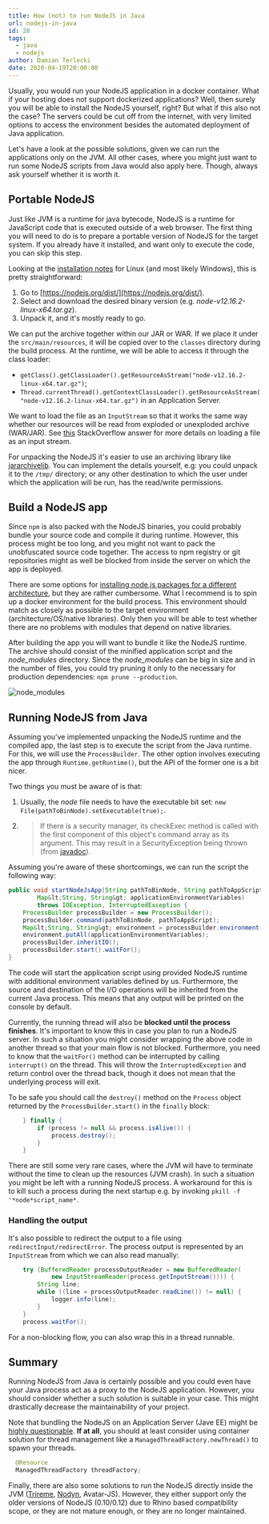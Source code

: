 ```yaml
---
title: How (not) to run NodeJS in Java
url: nodejs-in-java
id: 28
tags:
  - java
  - nodejs
author: Damian Terlecki
date: 2020-04-19T20:00:00
---
```


Usually, you would run your NodeJS application in a docker container. What if your hosting does not support dockerized applications? Well, then surely you will be able to install the NodeJS yourself, right? But what if this also not the case? The servers could be cut off from the internet, with very limited options to access the environment besides the automated deployment of Java application.

Let's have a look at the possible solutions, given we can run the applications only on the JVM. All other cases, where you might just want to run some NodeJS scripts from Java would also apply here. Though, always ask yourself whether it is worth it.

## Portable NodeJS

Just like JVM is a runtime for java bytecode, NodeJS is a runtime for JavaScript code that is executed outside of a web browser. The first thing you will need to do is to prepare a portable version of NodeJS for the target system. If you already have it installed, and want only to execute the code, you can skip this step.

Looking at the [installation notes](https://github.com/nodejs/help/wiki/Installation) for Linux (and most likely Windows), this is pretty straightforward:
1. Go to [https://nodejs.org/dist/](https://nodejs.org/dist/).
2. Select and download the desired binary version (e.g. *node-v12.16.2-linux-x64.tar.gz*).
3. Unpack it, and it's mostly ready to go.

We can put the archive together within our JAR or WAR. If we place it under the `src/main/resources`, it will be copied over to the `classes` directory during the build process. At the runtime, we will be able to access it through the class loader:
- `getClass().getClassLoader().getResourceAsStream("node-v12.16.2-linux-x64.tar.gz")`;
- `Thread.currentThread().getContextClassLoader().getResourceAsStream("node-v12.16.2-linux-x64.tar.gz")` in an Application Server.

We want to load the file as an `InputStream` so that it works the same way whether our resources will be read from exploded or unexploded archive (WAR/JAR). See [this](https://stackoverflow.com/questions/676250/different-ways-of-loading-a-file-as-an-inputstream) StackOverflow answer for more details on loading a file as an input stream.

For unpacking the NodeJS it's easier to use an archiving library like [jararchivelib](https://rauschig.org/jarchivelib/). You can implement the details yourself, e.g: you could unpack it to the `/tmp/` directory; or any other destination to which the user under which the application will be run, has the read/write permissions.

## Build a NodeJS app

Since `npm` is also packed with the NodeJS binaries, you could probably bundle your source code and compile it during runtime. However, this process might be too long, and you might not want to pack the unobfuscated source code together. The access to npm registry or git repositories might as well be blocked from inside the server on which the app is deployed.

There are some options for [installing node.js packages for a different architecture](https://stackoverflow.com/questions/24961623/installing-node-js-packages-for-different-architecture), but they are rather cumbersome. What I recommend is to spin up a docker environment for the build process. This environment should match as closely as possible to the target environment (architecture/OS/native libraries). Only then you will be able to test whether there are no problems with modules that depend on native libraries.

After building the app you will want to bundle it like the NodeJS runtime. The archive should consist of the minified application script and the *node_modules* directory. Since the *node_modules* can be big in size and in the number of files, you could try pruning it only to the necessary for production dependencies: `npm prune --production`.

<img src="/img/hq/node_modules.jpg" alt="node_modules" title="node_modules">

## Running NodeJS from Java

Assuming you've implemented unpacking the NodeJS runtime and the compiled app, the last step is to execute the script from the Java runtime. For this, we will use the `ProcessBuilder`. The other option involves executing the app through `Runtime.getRuntime()`, but the API of the former one is a bit nicer.

Two things you must be aware of is that:
1. Usually, the *node* file needs to have the executable bit set: `new File(pathToBinNode).setExecutable(true);`.
2. > If there is a security manager, its checkExec method is called with the first component of this object's command array as its argument. This may result in a SecurityException being thrown (from [javadoc](https://docs.oracle.com/javase/8/docs/api/java/lang/ProcessBuilder.html)).

Assuming you're aware of these shortcomings, we can run the script the following way:

```java
public void startNodeJsApp(String pathToBinNode, String pathToAppScript,
        Map&lt;String, String&gt; applicationEnvironmentVariables)
        throws IOException, InterruptedException {
    ProcessBuilder processBuilder = new ProcessBuilder();
    processBuilder.command(pathToBinNode, pathToAppScript);
    Map&lt;String, String&gt; environment = processBuilder.environment();
    environment.putAll(applicationEnvironmentVariables);
    processBuilder.inheritIO();
    processBuilder.start().waitFor();
}
```

The code will start the application script using provided NodeJS runtime with additional environment variables defined by us. Furthermore, the source and destination of the I/O operations will be inherited from the current Java process. This means that any output will be printed on the console by default. 

Currently, the running thread will also be **blocked until the process finishes**. It's important to know this in case you plan to run a NodeJS server. In such a situation you might consider wrapping the above code in another thread so that your main flow is not blocked. Furthermore, you need to know that the `waitFor()` method can be interrupted by calling `interrupt()` on the thread. This will throw the `InterruptedException` and return control over the thread back, though it does not mean that the underlying process will exit.

To be safe you should call the `destroy()` method on the `Process` object returned by the `ProcessBuilder.start()` in the `finally` block:
```java
    } finally {
        if (process != null && process.isAlive()) {
            process.destroy();
        }
    }
```

There are still some very rare cases, where the JVM will have to terminate without the time to clean up the resources (JVM crash). In such a situation you might be left with a running NodeJS process. A workaround for this is to kill such a process during the next startup e.g. by invoking `pkill -f '*node*script_name*`.


### Handling the output

It's also possible to redirect the output to a file using `redirectInput/redirectError`. The process output is represented by an `InputStream` from which we can also read manually:

```java
    try (BufferedReader processOutputReader = new BufferedReader(
            new InputStreamReader(process.getInputStream()))) {
        String line;
        while ((line = processOutputReader.readLine()) != null) {
            logger.info(line);
        }
    }
    process.waitFor();
```

For a non-blocking flow, you can also wrap this in a thread runnable.

## Summary

Running NodeJS from Java is certainly possible and you could even have your Java process act as a proxy to the NodeJS application. However, you should consider whether a such solution is suitable in your case. This might drastically decrease the maintainability of your project.

Note that bundling the NodeJS on an Application Server (Jave EE) might be [highly questionable](https://www.oracle.com/technetwork/java/restrictions-142267.html). **If at all**, you should at least consider using container solution for thread management like a `ManagedThreadFactory.newThread()` to spawn your threads.

```java
  @Resource
  ManagedThreadFactory threadFactory;
```

Finally, there are also some solutions to run the NodeJS directly inside the JVM ([Trireme](https://github.com/apigee/trireme), [Nodyn](https://www.nodyn.io), Avatar-JS). However, they either support only the older versions of NodeJS (0.10/0.12) due to Rhino based compatibility scope, or they are not mature enough, or they are no longer maintained.